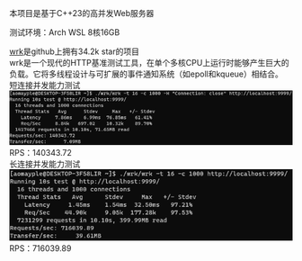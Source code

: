 本项目是基于C++23的高并发Web服务器  

测试环境：Arch WSL 8核16GB   

[wrk](https://github.com/wg/wrk)是github上拥有34.2k star的项目  
wrk是一个现代的HTTP基准测试工具，在单个多核CPU上运行时能够产生巨大的负载。它将多线程设计与可扩展的事件通知系统（如epoll和kqueue）相结合。  
短连接并发能力测试  
![image](images/shortTest.png)  
RPS：140343.72  
长连接并发能力测试  
![image](images/longTest.png)  
RPS：716039.89

